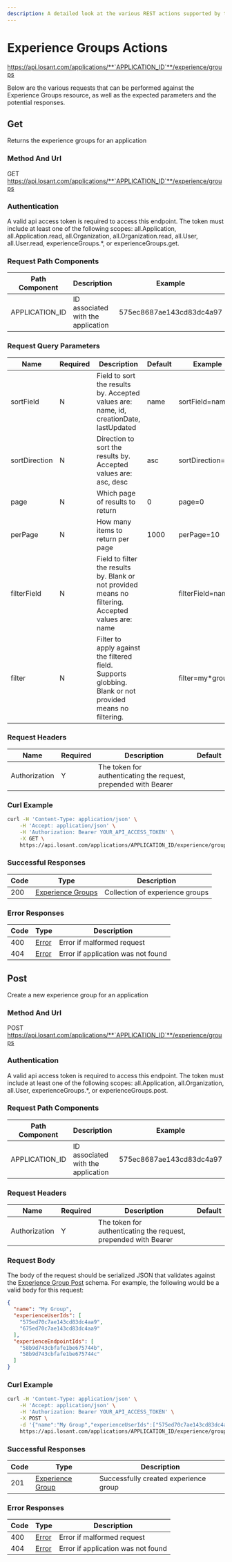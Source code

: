 ```yaml
---
description: A detailed look at the various REST actions supported by the Experience Groups resource of the Losant API. Learn more.
---
```


# Experience Groups Actions

https://api.losant.com/applications/**`APPLICATION_ID`**/experience/groups

Below are the various requests that can be performed against the
Experience Groups resource, as well as the expected
parameters and the potential responses.

## Get

Returns the experience groups for an application

### Method And Url <a name="get-method-url"></a>

GET https://api.losant.com/applications/**`APPLICATION_ID`**/experience/groups

### Authentication <a name="get-authentication"></a>

A valid api access token is required to access this endpoint. The token must
include at least one of the following scopes:
all.Application, all.Application.read, all.Organization, all.Organization.read, all.User, all.User.read, experienceGroups.*, or experienceGroups.get.

### Request Path Components <a name="get-path-components"></a>

| Path Component | Description | Example |
| -------------- | ----------- | ------- |
| APPLICATION_ID | ID associated with the application | 575ec8687ae143cd83dc4a97 |

### Request Query Parameters <a name="get-query-params"></a>

| Name | Required | Description | Default | Example |
| ---- | -------- | ----------- | ------- | ------- |
| sortField | N | Field to sort the results by. Accepted values are: name, id, creationDate, lastUpdated | name | sortField&#x3D;name |
| sortDirection | N | Direction to sort the results by. Accepted values are: asc, desc | asc | sortDirection&#x3D;asc |
| page | N | Which page of results to return | 0 | page&#x3D;0 |
| perPage | N | How many items to return per page | 1000 | perPage&#x3D;10 |
| filterField | N | Field to filter the results by. Blank or not provided means no filtering. Accepted values are: name |  | filterField&#x3D;name |
| filter | N | Filter to apply against the filtered field. Supports globbing. Blank or not provided means no filtering. |  | filter&#x3D;my*group |

### Request Headers <a name="get-headers"></a>

| Name | Required | Description | Default |
| ---- | -------- | ----------- | ------- |
| Authorization | Y | The token for authenticating the request, prepended with Bearer | |

### Curl Example <a name="get-curl-example"></a>

```bash
curl -H 'Content-Type: application/json' \
    -H 'Accept: application/json' \
    -H 'Authorization: Bearer YOUR_API_ACCESS_TOKEN' \
    -X GET \
    https://api.losant.com/applications/APPLICATION_ID/experience/groups
```

### Successful Responses <a name="get-successful-responses"></a>

| Code | Type | Description |
| ---- | ---- | ----------- |
| 200 | [Experience Groups](schemas.md#experience-groups) | Collection of experience groups |

### Error Responses <a name="get-error-responses"></a>

| Code | Type | Description |
| ---- | ---- | ----------- |
| 400 | [Error](schemas.md#error) | Error if malformed request |
| 404 | [Error](schemas.md#error) | Error if application was not found |

## Post

Create a new experience group for an application

### Method And Url <a name="post-method-url"></a>

POST https://api.losant.com/applications/**`APPLICATION_ID`**/experience/groups

### Authentication <a name="post-authentication"></a>

A valid api access token is required to access this endpoint. The token must
include at least one of the following scopes:
all.Application, all.Organization, all.User, experienceGroups.*, or experienceGroups.post.

### Request Path Components <a name="post-path-components"></a>

| Path Component | Description | Example |
| -------------- | ----------- | ------- |
| APPLICATION_ID | ID associated with the application | 575ec8687ae143cd83dc4a97 |

### Request Headers <a name="post-headers"></a>

| Name | Required | Description | Default |
| ---- | -------- | ----------- | ------- |
| Authorization | Y | The token for authenticating the request, prepended with Bearer | |

### Request Body <a name="post-body"></a>

The body of the request should be serialized JSON that validates against
the [Experience Group Post](schemas.md#experience-group-post) schema. For example, the following would be a
valid body for this request:

```json
{
  "name": "My Group",
  "experienceUserIds": [
    "575ed70c7ae143cd83dc4aa9",
    "675ed70c7ae143cd83dc4aa9"
  ],
  "experienceEndpointIds": [
    "58b9d743cbfafe1be675744b",
    "58b9d743cbfafe1be675744c"
  ]
}
```

### Curl Example <a name="post-curl-example"></a>

```bash
curl -H 'Content-Type: application/json' \
    -H 'Accept: application/json' \
    -H 'Authorization: Bearer YOUR_API_ACCESS_TOKEN' \
    -X POST \
    -d '{"name":"My Group","experienceUserIds":["575ed70c7ae143cd83dc4aa9","675ed70c7ae143cd83dc4aa9"],"experienceEndpointIds":["58b9d743cbfafe1be675744b","58b9d743cbfafe1be675744c"]}' \
    https://api.losant.com/applications/APPLICATION_ID/experience/groups
```

### Successful Responses <a name="post-successful-responses"></a>

| Code | Type | Description |
| ---- | ---- | ----------- |
| 201 | [Experience Group](schemas.md#experience-group) | Successfully created experience group |

### Error Responses <a name="post-error-responses"></a>

| Code | Type | Description |
| ---- | ---- | ----------- |
| 400 | [Error](schemas.md#error) | Error if malformed request |
| 404 | [Error](schemas.md#error) | Error if application was not found |
